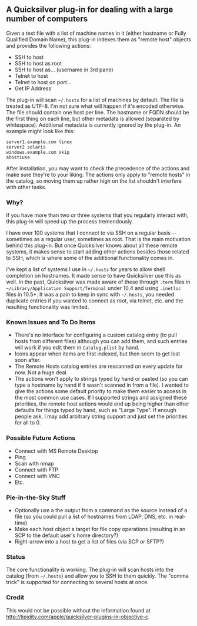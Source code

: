 ## A Quicksilver plug-in for dealing with a large number of computers ###

Given a text file with a list of machine names in it (either hostname or Fully Qualified Domain Name), this plug-in indexes them as "remote host" objects and provides the following actions:

  * SSH to host
  * SSH to host as root
  * SSH to host as… (username in 3rd pane)
  * Telnet to host
  * Telnet to host on port…
  * Get IP Address

The plug-in will scan `~/.hosts` for a list of machines by default. The file is treated as UTF-8. I'm not sure what will happen if it's encoded otherwise. The file should contain one host per line. The hostname or FQDN should be the first thing on each line, but other metadata is allowed (separated by whitespace). Additional metadata is currently ignored by the plug-in. An example might look like this:

    server1.example.com linux
    server2 solaris
    windows.example.com skip
    ahostiuse

After installation, you may want to check the precedence of the actions and make sure they're to your liking. The actions only apply to "remote hosts" in the catalog, so moving them up rather high on the list shouldn't interfere with other tasks.

### Why? ###

If you have more than two or three systems that you regularly interact with, this plug-in will speed up the process tremendously.

I have over 100 systems that I connect to via SSH on a regular basis -- sometimes as a regular user, sometimes as root. That is the main motivation behind this plug-in. But once Quicksilver knows about all these remote systems, it makes sense to start adding other actions besides those related to SSH, which is where some of the additional functionality comes in.

I've kept a list of systems I use in `~/.hosts` for years to allow shell completion on hostnames. It made sense to have Quicksilver use this as well. In the past, Quicksilver was made aware of these through `.term` files in `~/Library/Application Support/Terminal` under 10.4 and using `.inetloc` files in 10.5+. It was a pain to keep in sync with `~/.hosts`, you needed duplicate entries if you wanted to connect as root, via telnet, etc. and the resulting functionality was limited.

### Known Issues and To Do Items ###

  * There's no interface for configuring a custom catalog entry (to pull hosts from different files) although you can add them, and such entries will work if you edit them in `Catalog.plist` by hand.
  * Icons appear when items are first indexed, but then seem to get lost soon after.
  * The Remote Hosts catalog entries are rescanned on every update for now. Not a huge deal.
  * The actions won't apply to strings typed by hand or pasted (so you can type a hostname by hand if it wasn't scanned in from a file). I wanted to give the actions some default priority to make them easier to access in the most common use cases. If I supported strings and assigned these priorities, the remote host actions would end up being higher than other defaults for things typed by hand, such as "Large Type". If enough people ask, I may add arbitrary string support and just set the priorities for all to 0.

### Possible Future Actions ###

  * Connect with MS Remote Desktop
  * Ping
  * Scan with nmap
  * Connect with FTP
  * Connect with VNC
  * Etc.

### Pie-in-the-Sky Stuff ###

  * Optionally use a the output from a command as the source instead of a file
    (so you could pull a list of hostnames from LDAP, DNS, etc. in real-time)
  * Make each host object a target for file copy operations
    (resulting in an SCP to the default user's home directory?)
  * Right-arrow into a host to get a list of files (via SCP or SFTP?)

### Status ###

The core functionality is working. The plug-in will scan hosts into the catalog (from `~/.hosts`) and allow you to SSH to them quickly. The "comma trick" is supported for connecting to several hosts at once.

### Credit ###

This would not be possible without the information found at <http://lipidity.com/apple/quicksilver-plugins-in-objective-c>.
